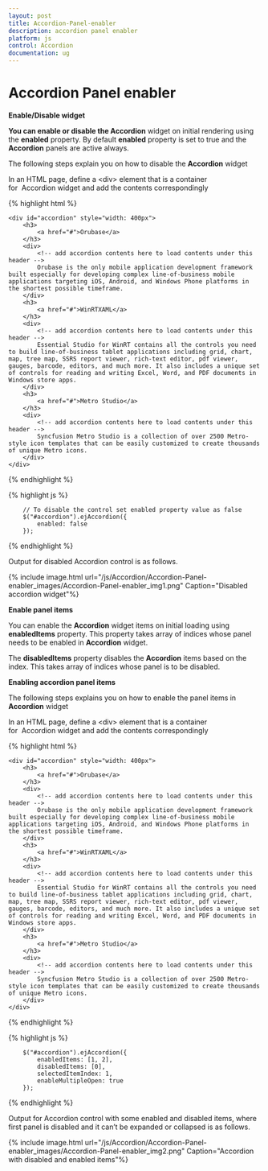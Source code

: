 ```yaml
---
layout: post
title: Accordion-Panel-enabler
description: accordion panel enabler
platform: js
control: Accordion 
documentation: ug
---
```


# Accordion Panel enabler

**Enable/Disable widget**

**You can enable or disable the Accordion** widget on initial rendering using the **enabled** property. By default **enabled** property is set to true and the **Accordion** panels are active always. 

 The following steps explain you on how to disable the **Accordion** widget

In an HTML page, define a &lt;div&gt; element that is a container for  Accordion widget and add the contents correspondingly

{% highlight html %}


   
    <div id="accordion" style="width: 400px">
        <h3>
            <a href="#">Orubase</a>
        </h3>
        <div>
            <!-- add accordion contents here to load contents under this header -->
            Orubase is the only mobile application development framework built especially for developing complex line-of-business mobile applications targeting iOS, Android, and Windows Phone platforms in the shortest possible timeframe.
        </div>
        <h3>
            <a href="#">WinRTXAML</a>
        </h3>
        <div>
            <!-- add accordion contents here to load contents under this header -->
            Essential Studio for WinRT contains all the controls you need to build line-of-business tablet applications including grid, chart, map, tree map, SSRS report viewer, rich-text editor, pdf viewer, gauges, barcode, editors, and much more. It also includes a unique set of controls for reading and writing Excel, Word, and PDF documents in Windows store apps.
        </div>
        <h3>
            <a href="#">Metro Studio</a>
        </h3>
        <div>
            <!-- add accordion contents here to load contents under this header -->
            Syncfusion Metro Studio is a collection of over 2500 Metro-style icon templates that can be easily customized to create thousands of unique Metro icons.
        </div>
    </div>

{% endhighlight %}

{% highlight js %}

        // To disable the control set enabled property value as false
        $("#accordion").ejAccordion({
            enabled: false
        });
{% endhighlight %}


Output for disabled Accordion control is as follows.


{% include image.html url="/js/Accordion/Accordion-Panel-enabler_images/Accordion-Panel-enabler_img1.png" Caption="Disabled accordion widget"%}

**Enable panel items**

You can enable the **Accordion** widget items on initial loading using **enabledItems** property. This property takes array of indices whose panel needs to be enabled in **Accordion** widget. 

The **disabledItems** property disables the **Accordion** items based on the index. This takes array of indices whose panel is to be disabled. 

**Enabling accordion panel items**

The following steps explains you on how to enable the panel items in **Accordion** widget

In an HTML page, define a &lt;div&gt; element that is a container for  Accordion widget and add the contents correspondingly

{% highlight html %}
   
    <div id="accordion" style="width: 400px">
        <h3>
            <a href="#">Orubase</a>
        </h3>
        <div>
            <!-- add accordion contents here to load contents under this header -->
            Orubase is the only mobile application development framework built especially for developing complex line-of-business mobile applications targeting iOS, Android, and Windows Phone platforms in the shortest possible timeframe.
        </div>
        <h3>
            <a href="#">WinRTXAML</a>
        </h3>
        <div>
            <!-- add accordion contents here to load contents under this header -->
            Essential Studio for WinRT contains all the controls you need to build line-of-business tablet applications including grid, chart, map, tree map, SSRS report viewer, rich-text editor, pdf viewer, gauges, barcode, editors, and much more. It also includes a unique set of controls for reading and writing Excel, Word, and PDF documents in Windows store apps.
        </div>
        <h3>
            <a href="#">Metro Studio</a>
        </h3>
        <div>
            <!-- add accordion contents here to load contents under this header -->
            Syncfusion Metro Studio is a collection of over 2500 Metro-style icon templates that can be easily customized to create thousands of unique Metro icons.
        </div>
    </div>
{% endhighlight %}


{% highlight js %}

        $("#accordion").ejAccordion({
            enabledItems: [1, 2],
            disabledItems: [0],
            selectedItemIndex: 1,
            enableMultipleOpen: true
        });
{% endhighlight %}

Output for Accordion control with some enabled and disabled items, where first panel is disabled and it can’t be expanded or collapsed is as follows.



{% include image.html url="/js/Accordion/Accordion-Panel-enabler_images/Accordion-Panel-enabler_img2.png" Caption="Accordion with disabled and enabled items"%}

